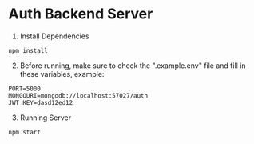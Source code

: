 # Auth Backend Server

1. Install Dependencies

```
npm install
```

2. Before running, make sure to check the ".example.env" file and fill in these variables, example:

```
PORT=5000
MONGOURI=mongodb://localhost:57027/auth
JWT_KEY=dasd12ed12
```

3. Running Server

```
npm start
```

